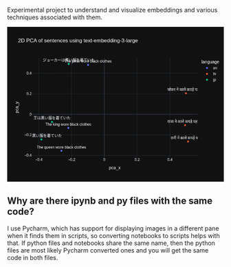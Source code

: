 Experimental project to understand and visualize embeddings and various techniques associated with them.

![Sample image](embedding.png "Sample image of embedding visualization")

## Why are there ipynb and py files with the same code?
I use Pycharm, which has support for displaying images in a different pane when it finds them in scripts, so converting notebooks to scripts helps with that. If python files and notebooks share the same name, then the python files are most likely Pycharm converted ones and you will get the same code in both files.

